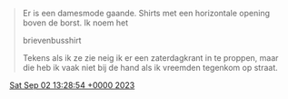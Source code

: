 > Er is een damesmode gaande\. Shirts met een horizontale opening boven de borst\. Ik noem het   
>   
> brievenbusshirt  
>   
> Tekens als ik ze zie neig ik er een zaterdagkrant in te proppen, maar die heb ik vaak niet bij de hand als ik vreemden tegenkom op straat\.

<img src="../../media/tweet.ico" width="12" /> [Sat Sep 02 13:28:54 +0000 2023](https://twitter.com/DromerDenker/status/1697964820685885565)